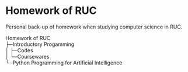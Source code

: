 # Homework of RUC
 
Personal back-up of homework when studying computer science in RUC.

Homework of RUC  
├─Introductory Progamming  
│  ├─Codes  
│  └─Coursewares  
└─Python Programming for Artificial Intelligence